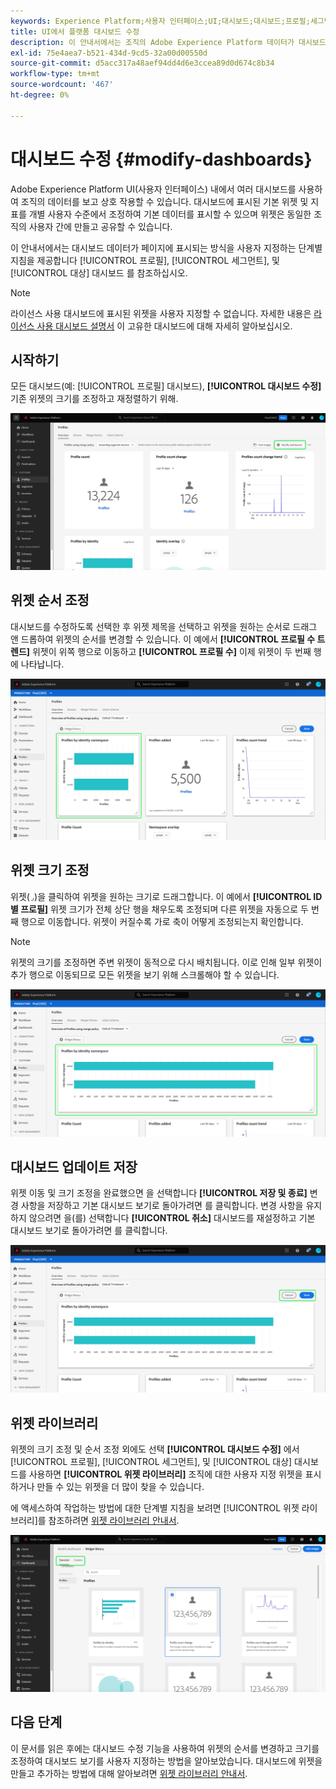 ```yaml
---
keywords: Experience Platform;사용자 인터페이스;UI;대시보드;대시보드;프로필;세그먼트;대상;라이선스 사용
title: UI에서 플랫폼 대시보드 수정
description: 이 안내서에서는 조직의 Adobe Experience Platform 데이터가 대시보드 내에 표시되는 방식을 사용자 지정하는 단계별 지침을 제공합니다.
exl-id: 75e4aea7-b521-434d-9cd5-32a00d00550d
source-git-commit: d5acc317a48aef94dd4d6e3ccea89d0d674c8b34
workflow-type: tm+mt
source-wordcount: '467'
ht-degree: 0%

---
```


# 대시보드 수정 {#modify-dashboards}

Adobe Experience Platform UI(사용자 인터페이스) 내에서 여러 대시보드를 사용하여 조직의 데이터를 보고 상호 작용할 수 있습니다. 대시보드에 표시된 기본 위젯 및 지표를 개별 사용자 수준에서 조정하여 기본 데이터를 표시할 수 있으며 위젯은 동일한 조직의 사용자 간에 만들고 공유할 수 있습니다.

이 안내서에서는 대시보드 데이터가 페이지에 표시되는 방식을 사용자 지정하는 단계별 지침을 제공합니다 [!UICONTROL 프로필], [!UICONTROL 세그먼트], 및 [!UICONTROL 대상] 대시보드 를 참조하십시오.

>[!NOTE]
>
>라이선스 사용 대시보드에 표시된 위젯을 사용자 지정할 수 없습니다. 자세한 내용은 [라이선스 사용 대시보드 설명서](../guides/license-usage.md) 이 고유한 대시보드에 대해 자세히 알아보십시오.

## 시작하기

모든 대시보드(예: [!UICONTROL 프로필] 대시보드), **[!UICONTROL 대시보드 수정]** 기존 위젯의 크기를 조정하고 재정렬하기 위해.

![](../images/customization/modify-dashboard.png)

## 위젯 순서 조정

대시보드를 수정하도록 선택한 후 위젯 제목을 선택하고 위젯을 원하는 순서로 드래그 앤 드롭하여 위젯의 순서를 변경할 수 있습니다. 이 예에서 **[!UICONTROL 프로필 수 트렌드]** 위젯이 위쪽 행으로 이동하고 **[!UICONTROL 프로필 수]** 이제 위젯이 두 번째 행에 나타납니다.

![](../images/customization/move-widget.png)

## 위젯 크기 조정

위젯(`⌟`)을 클릭하여 위젯을 원하는 크기로 드래그합니다. 이 예에서 **[!UICONTROL ID별 프로필]** 위젯 크기가 전체 상단 행을 채우도록 조정되며 다른 위젯을 자동으로 두 번째 행으로 이동합니다. 위젯이 커질수록 가로 축이 어떻게 조정되는지 확인합니다.

>[!NOTE]
>
>위젯의 크기를 조정하면 주변 위젯이 동적으로 다시 배치됩니다. 이로 인해 일부 위젯이 추가 행으로 이동되므로 모든 위젯을 보기 위해 스크롤해야 할 수 있습니다.

![](../images/customization/resize-widget.png)

## 대시보드 업데이트 저장

위젯 이동 및 크기 조정을 완료했으면 을 선택합니다 **[!UICONTROL 저장 및 종료]** 변경 사항을 저장하고 기본 대시보드 보기로 돌아가려면 를 클릭합니다. 변경 사항을 유지하지 않으려면 을(를) 선택합니다 **[!UICONTROL 취소]** 대시보드를 재설정하고 기본 대시보드 보기로 돌아가려면 를 클릭합니다.

![](../images/customization/save-changes.png)

## 위젯 라이브러리

위젯의 크기 조정 및 순서 조정 외에도 선택 **[!UICONTROL 대시보드 수정]** 에서 [!UICONTROL 프로필], [!UICONTROL 세그먼트], 및 [!UICONTROL 대상] 대시보드를 사용하면 **[!UICONTROL 위젯 라이브러리]** 조직에 대한 사용자 지정 위젯을 표시하거나 만들 수 있는 위젯을 더 많이 찾을 수 있습니다.

에 액세스하여 작업하는 방법에 대한 단계별 지침을 보려면 [!UICONTROL 위젯 라이브러리]를 참조하려면 [위젯 라이브러리 안내서](widget-library.md).

![](../images/customization/widget-library.png)

## 다음 단계

이 문서를 읽은 후에는 대시보드 수정 기능을 사용하여 위젯의 순서를 변경하고 크기를 조정하여 대시보드 보기를 사용자 지정하는 방법을 알아보았습니다. 대시보드에 위젯을 만들고 추가하는 방법에 대해 알아보려면 [위젯 라이브러리 안내서](widget-library.md).
